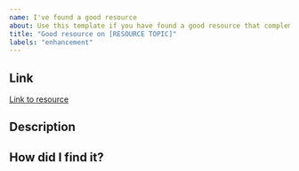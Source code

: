```yaml
---
name: I've found a good resource
about: Use this template if you have found a good resource that complements the weeks learning.
title: "Good resource on [RESOURCE TOPIC]"
labels: "enhancement"
---
```


## Link

[Link to resource](http://myresource.com)

## Description

## How did I find it?
